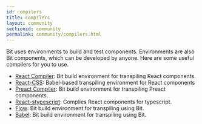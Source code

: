 ```yaml
---
id: compilers
title: Compilers
layout: community
sectionid: community
permalink: community/compilers.html
---
```


Bit uses environments to build and test components.
Environments are also Bit components, which can be developed by anyone.
Here are some useful compilers for you to use.

- [React Compiler](https://bitsrc.io/bit/envs/compilers/react): Bit build environment for transpiling React components.
- [React-CSS](https://bitsrc.io/bit/envs/compilers/react-css): Babel-based transpiling environment for React components
- [Preact Compiler](https://bitsrc.io/bit/envs/compilers/preact): Bit build environment for transpiling Preact components.
- [React-stypescript](https://bitsrc.io/bit/envs/compilers/react-typescript): Complies React components for typescript. 
- [Flow](https://bitsrc.io/bit/envs/compilers/flow): Bit build environment for transpiling using Bit.
- [Babel](https://bitsrc.io/bit/envs/compilers/babel): Bit build environment for transpiling using Bit.